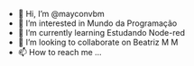 - 👋 Hi, I’m @mayconvbm
- 👀 I’m interested in Mundo da Programação
- 🌱 I’m currently learning Estudando Node-red
- 💞️ I’m looking to collaborate on Beatriz M M
- 📫 How to reach me ...

<!---
mayconvbm/mayconvbm is a ✨ special ✨ repository because its `README.md` (this file) appears on your GitHub profile.
You can click the Preview link to take a look at your changes.
--->
